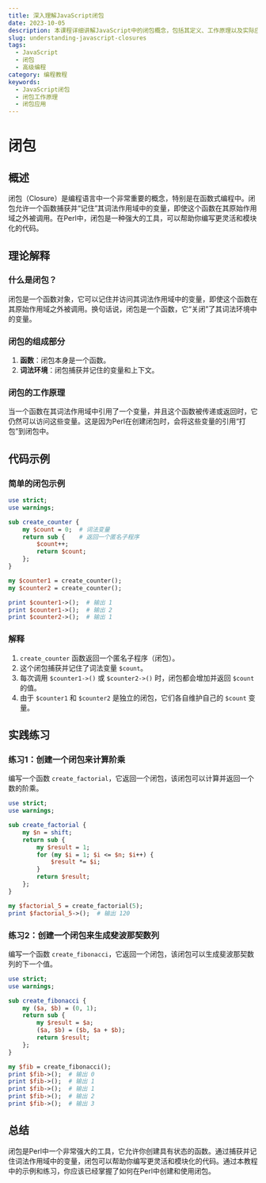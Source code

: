 ```yaml
---
title: 深入理解JavaScript闭包
date: 2023-10-05
description: 本课程详细讲解JavaScript中的闭包概念，包括其定义、工作原理以及实际应用场景，帮助你掌握这一高级编程技巧。
slug: understanding-javascript-closures
tags:
  - JavaScript
  - 闭包
  - 高级编程
category: 编程教程
keywords:
  - JavaScript闭包
  - 闭包工作原理
  - 闭包应用
---
```


# 闭包

## 概述

闭包（Closure）是编程语言中一个非常重要的概念，特别是在函数式编程中。闭包允许一个函数捕获并“记住”其词法作用域中的变量，即使这个函数在其原始作用域之外被调用。在Perl中，闭包是一种强大的工具，可以帮助你编写更灵活和模块化的代码。

## 理论解释

### 什么是闭包？

闭包是一个函数对象，它可以记住并访问其词法作用域中的变量，即使这个函数在其原始作用域之外被调用。换句话说，闭包是一个函数，它“关闭”了其词法环境中的变量。

### 闭包的组成部分

1. **函数**：闭包本身是一个函数。
2. **词法环境**：闭包捕获并记住的变量和上下文。

### 闭包的工作原理

当一个函数在其词法作用域中引用了一个变量，并且这个函数被传递或返回时，它仍然可以访问这些变量。这是因为Perl在创建闭包时，会将这些变量的引用“打包”到闭包中。

## 代码示例

### 简单的闭包示例

```perl
use strict;
use warnings;

sub create_counter {
    my $count = 0;  # 词法变量
    return sub {    # 返回一个匿名子程序
        $count++;
        return $count;
    };
}

my $counter1 = create_counter();
my $counter2 = create_counter();

print $counter1->();  # 输出 1
print $counter1->();  # 输出 2
print $counter2->();  # 输出 1
```

### 解释

1. `create_counter` 函数返回一个匿名子程序（闭包）。
2. 这个闭包捕获并记住了词法变量 `$count`。
3. 每次调用 `$counter1->()` 或 `$counter2->()` 时，闭包都会增加并返回 `$count` 的值。
4. 由于 `$counter1` 和 `$counter2` 是独立的闭包，它们各自维护自己的 `$count` 变量。

## 实践练习

### 练习1：创建一个闭包来计算阶乘

编写一个函数 `create_factorial`，它返回一个闭包，该闭包可以计算并返回一个数的阶乘。

```perl
use strict;
use warnings;

sub create_factorial {
    my $n = shift;
    return sub {
        my $result = 1;
        for (my $i = 1; $i <= $n; $i++) {
            $result *= $i;
        }
        return $result;
    };
}

my $factorial_5 = create_factorial(5);
print $factorial_5->();  # 输出 120
```

### 练习2：创建一个闭包来生成斐波那契数列

编写一个函数 `create_fibonacci`，它返回一个闭包，该闭包可以生成斐波那契数列的下一个值。

```perl
use strict;
use warnings;

sub create_fibonacci {
    my ($a, $b) = (0, 1);
    return sub {
        my $result = $a;
        ($a, $b) = ($b, $a + $b);
        return $result;
    };
}

my $fib = create_fibonacci();
print $fib->();  # 输出 0
print $fib->();  # 输出 1
print $fib->();  # 输出 1
print $fib->();  # 输出 2
print $fib->();  # 输出 3
```

## 总结

闭包是Perl中一个非常强大的工具，它允许你创建具有状态的函数。通过捕获并记住词法作用域中的变量，闭包可以帮助你编写更灵活和模块化的代码。通过本教程中的示例和练习，你应该已经掌握了如何在Perl中创建和使用闭包。